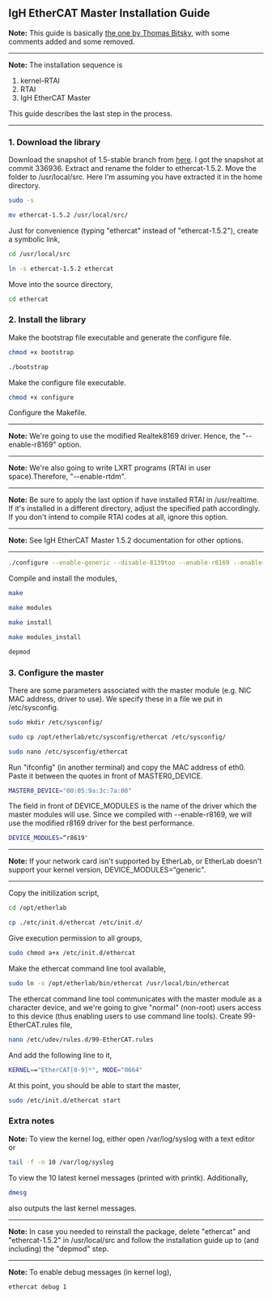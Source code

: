 ## IgH EtherCAT Master Installation Guide 
**Note:** This guide is basically [the one by Thomas Bitsky](http://lists.etherlab.org/pipermail/etherlab-users/2015/002820.html), with some comments added and some removed.  
___
**Note:** The installation sequence is   
1. kernel-RTAI    
2. RTAI   
3. IgH EtherCAT Master 

This guide describes the last step in the process.
___
### 1. Download the library
Download the snapshot of 1.5-stable branch from [here](https://sourceforge.net/p/etherlabmaster/code/ci/stable-1.5/tree/). I got the snapshot at commit 336936.
Extract and rename the folder to ethercat-1.5.2.
Move the folder to /usr/local/src. Here I'm assuming you have extracted it in the home directory.
```bash
sudo -s
```
```bash
mv ethercat-1.5.2 /usr/local/src/
```
Just for convenience (typing "ethercat" instead of "ethercat-1.5.2"), create a symbolic link,
```bash
cd /usr/local/src
```
```bash
ln -s ethercat-1.5.2 ethercat
```
Move into the source directory,
```bash
cd ethercat
```
### 2. Install the library
Make the bootstrap file executable and generate the configure file.
```bash
chmod +x bootstrap
```
```bash
./bootstrap
```
Make the configure file executable.
```bash
chmod +x configure
```
Configure the Makefile.
___
**Note:** We're going to use the modified Realtek8169 driver. Hence, the "--enable-r8169" option.   
___
**Note:** We're also going to write LXRT programs (RTAI in user space).Therefore, "--enable-rtdm".  
___
**Note:** Be sure to apply the last option if have installed RTAI in /usr/realtime. If it's installed in a different directory, adjust the specified path accordingly. If you don't intend to compile RTAI codes at all, ignore this option.   
___
**Note:** See IgH EtherCAT Master 1.5.2 documentation for other options.
___
```bash
./configure --enable-generic --disable-8139too --enable-r8169 --enable-cycles --enable-rtdm --with-rtai-dir=/usr/realtime
```
Compile and install the modules,  
```bash
make
```
```bash
make modules
```
```bash
make install
```
```bash
make modules_install
```
```bash
depmod
```
### 3. Configure the master
There are some parameters associated with the master module (e.g. NIC MAC address, driver to use). We specify these in a file we put in /etc/sysconfig. 
```bash
sudo mkdir /etc/sysconfig/
```
```bash
sudo cp /opt/etherlab/etc/sysconfig/ethercat /etc/sysconfig/
```
```bash
sudo nano /etc/sysconfig/ethercat
```
Run "ifconfig" (in another terminal) and copy the MAC address of eth0. Paste it between the quotes in front of MASTER0_DEVICE.  
```bash
MASTER0_DEVICE="00:05:9a:3c:7a:00"
```
The field in front of DEVICE_MODULES is the name of the driver which the master modules will use. Since we compiled with --enable-r8169, we will use the modified r8169 driver for the best performance. 
```bash
DEVICE_MODULES=“r8619"
```
___
**Note:** If your network card isn't supported by EtherLab, or EtherLab doesn't support your kernel version, DEVICE_MODULES=“generic".  
___
Copy the initilization script,
```bash
cd /opt/etherlab
```
```bash
cp ./etc/init.d/ethercat /etc/init.d/
```
Give execution permission to all groups,
```bash
sudo chmod a+x /etc/init.d/ethercat
```
Make the ethercat command line tool available,
```bash
sudo ln -s /opt/etherlab/bin/ethercat /usr/local/bin/ethercat
```
The ethercat command line tool communicates with the master module as a character device, and we're going to give "normal" (non-root) users access to this device (thus enabling users to use command line tools).
Create 99-EtherCAT.rules file,
```bash
nano /etc/udev/rules.d/99-EtherCAT.rules
```
And add the following line to it,
```bash
KERNEL=="EtherCAT[0-9]*", MODE="0664"
```
At this point, you should be able to start the master,
```bash
sudo /etc/init.d/ethercat start
```
### Extra notes
**Note:** To view the kernel log, either open /var/log/syslog with a text editor or
```bash
tail -f -n 10 /var/log/syslog
```
To view the 10 latest kernel messages (printed with printk). Additionally,
```bash
dmesg
```
also outputs the last kernel messages.
___
**Note:** In case you needed to reinstall the package, delete "ethercat" and "ethercat-1.5.2" in /usr/local/src and follow the installation guide up to (and including) the "depmod" step. 
___
**Note:** To enable debug messages (in kernel log),
```bash
ethercat debug 1
```








